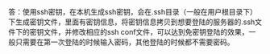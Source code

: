 
答：使用ssh密钥，在本机生成ssh密钥，会在.ssh目录（一般在用户根目录下）下生成密钥文件，里面有密钥信息，将密钥信息拷贝到想要登陆的服务器的.ssh文件下的密钥文件，并修改相应的ssh conf文件，可以达到免密钥登陆的效果，一般只需要在第一次登陆的时候输入密码，其他登陆的时候都不需要密码。
